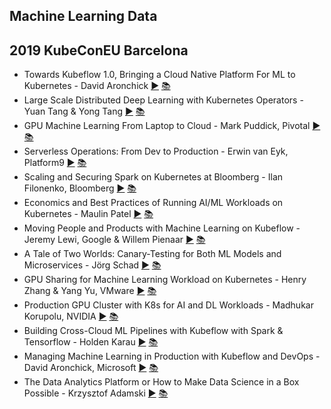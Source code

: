 Machine Learning Data
---
## 2019 KubeConEU Barcelona

* Towards Kubeflow 1.0, Bringing a Cloud Native Platform For ML to Kubernetes - David Aronchick [▶️](https://www.youtube.com/watch?v=7RBD0hXyLW8) [ 📚](https://static.sched.com/hosted_files/kccnceu19/f1/_%5Bshared%5D%20Road%20to%20Kubeflow%201.0%20-%20Kubecon%20Barcelona%202019.pdf)
* Large Scale Distributed Deep Learning with Kubernetes Operators - Yuan Tang &amp; Yong Tang [▶️](https://www.youtube.com/watch?v=jyLi1cfJeM8) [ 📚](https://static.sched.com/hosted_files/kccnceu19/3c/KubeCon%20-%20Barcelona%20-%20Deep%20Learning.pdf)
* GPU Machine Learning From Laptop to Cloud - Mark Puddick, Pivotal [▶️](https://www.youtube.com/watch?v=QwhvD6Zkzc4) [ 📚](https://static.sched.com/hosted_files/kccnceu19/ba/Kubecon.pdf)
* Serverless Operations: From Dev to Production - Erwin van Eyk, Platform9 [▶️](https://www.youtube.com/watch?v=5ftE6LBdkGY) [ 📚](https://static.sched.com/hosted_files/kccnceu19/65/ING%20Data%20Analytics%20Platform.pdf)
* Scaling and Securing Spark on Kubernetes at Bloomberg - Ilan Filonenko, Bloomberg [▶️](https://www.youtube.com/watch?v=GbpMOaSlMJ4) [ 📚](https://static.sched.com/hosted_files/kccnceu19/1e/Scaling%20and%20Securing%20Spark%20on%20Kubernetes%20at%20Bloomberg.pdf)
* Economics and Best Practices of Running AI/ML Workloads on Kubernetes - Maulin Patel [▶️](https://www.youtube.com/watch?v=qO5j86qMcck) [ 📚](https://static.sched.com/hosted_files/kccnceu19/9a/Draft_Kubecon_slides.pdf)
* Moving People and Products with Machine Learning on Kubeflow - Jeremy Lewi, Google &amp; Willem Pienaar [▶️](https://www.youtube.com/watch?v=-GYiatVNemY) [ 📚](https://static.sched.com/hosted_files/kccnceu19/14/Moving%20people%20and%20products%20with%20ML%20on%20Kubeflow%20-%20Kubecon%20Barcelona%202019.pdf)
* A Tale of Two Worlds: Canary-Testing for Both ML Models and Microservices - Jörg Schad [▶️](https://www.youtube.com/watch?v=ctATGBxDzRg) [ 📚](https://static.sched.com/hosted_files/kccnceu19/66/A%20Tale%20of%20two%20worlds%20%282%29.pdf)
* GPU Sharing for Machine Learning Workload on Kubernetes - Henry Zhang &amp; Yang Yu, VMware [▶️](https://www.youtube.com/watch?v=T4i33nnSZtc) [ 📚](https://static.sched.com/hosted_files/kccnceu19/59/KubeConEurope2019GPUSharingV1.3.pdf)
* Production GPU Cluster with K8s for AI and DL Workloads - Madhukar Korupolu, NVIDIA [▶️](https://www.youtube.com/watch?v=1aFOoMIbSEw) [ 📚](https://static.sched.com/hosted_files/kccnceu19/bf/Production%20GPU%20Clusters%20with%20K8s%20%28Kubecon%202019%29.pdf)
* Building Cross-Cloud ML Pipelines with Kubeflow with Spark &amp; Tensorflow - Holden Karau [▶️](https://www.youtube.com/watch?v=jdBbFSghM2s) [ 📚]()
* Managing Machine Learning in Production with Kubeflow and DevOps - David Aronchick, Microsoft [▶️](https://www.youtube.com/watch?v=lu5zHvpQeSI) [ 📚](https://static.sched.com/hosted_files/kccnceu19/12/Managing%20Machine%20Learning%20in%20Production%20with%20Kubeflow%20and%20MLOps.pdf)
* The Data Analytics Platform or How to Make Data Science in a Box Possible - Krzysztof Adamski [▶️](https://www.youtube.com/watch?v=8cE9ppbnDPs) [ 📚](https://static.sched.com/hosted_files/kccnceu19/65/ING%20Data%20Analytics%20Platform.pdf)

